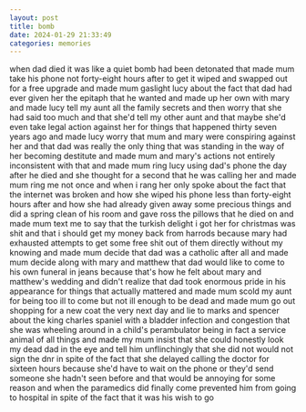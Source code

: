 ```yaml
---
layout: post
title: bomb
date: 2024-01-29 21:33:49
categories: memories
---
```


when dad died it was like a quiet bomb had been detonated that made
mum take his phone not forty-eight hours after to get it wiped and
swapped out for a free upgrade and made mum gaslight lucy about the
fact that dad had ever given her the epitaph that he wanted and made
up her own with mary and made lucy tell my aunt all the family secrets
and then worry that she had said too much and that she'd tell my other
aunt and that maybe she'd even take legal action against her for
things that happened thirty seven years ago and made lucy worry that
mum and mary were conspiring against her and that dad was really the
only thing that was standing in the way of her becoming destitute and
made mum and mary's actions not entirely inconsistent with that and
made mum ring lucy using dad's phone the day after he died and she
thought for a second that he was calling her and made mum ring me not
once and when i rang her only spoke about the fact that the internet
was broken and how she wiped his phone less than forty-eight hours
after and how she had already given away some precious things and did
a spring clean of his room and gave ross the pillows that he died on
and made mum text me to say that the turkish delight i got her for
christmas was shit and that i should get my money back from harrods
because mary had exhausted attempts to get some free shit out of them
directly without my knowing and made mum decide that dad was a
catholic after all and made mum decide along with mary and matthew
that dad would like to come to his own funeral in jeans because that's
how he felt about mary and matthew's wedding and didn't realize that
dad took enormous pride in his appearance for things that actually
mattered and made mum scold my aunt for being too ill to come but not
ill enough to be dead and made mum go out shopping for a new coat the
very next day and lie to marks and spencer about the king charles
spaniel with a bladder infection and congestion that she was wheeling
around in a child's perambulator being in fact a service animal of all
things and made my mum insist that she could honestly look my dead dad
in the eye and tell him unflinchingly that she did not would not sign
the dnr in spite of the fact that she delayed calling the doctor for
sixteen hours because she'd have to wait on the phone or they'd send
someone she hadn't seen before and that would be annoying for some
reason and when the paramedics did finally come prevented him from
going to hospital in spite of the fact that it was his wish to go
